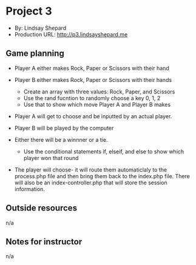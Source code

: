 # Project 3
+ By: Lindsay Shepard 
+ Production URL: <http://p3.lindsayshepard.me>

## Game planning

* Player A either makes Rock, Paper or Scissors with their hand
* Player B either makes Rock, Paper or Scissors with their hands
    * Create an array with three values: Rock, Paper, and Scissors
    * Use the rand fucntion to randomly choose a key 0, 1, 2
    * Use that to show which move Player A and Player B makes

* Player A will get to choose and be inputted by an actual player.
* Player B will be played by the computer

* Either there will be a winnner or a tie.
    * Use the conditional statements if, elseif, and else to show which player won that round

* The player will choose- it will route them automaticlaly to the process.php file and then bring them back to the index.php file. There will also be an index-controller.php that will store the session information. 

## Outside resources
n/a

## Notes for instructor
n/a